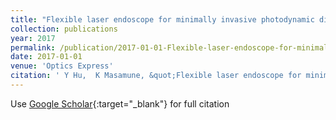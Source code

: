 ```yaml
---
title: "Flexible laser endoscope for minimally invasive photodynamic diagnosis (PDD) and therapy (PDT) toward efficient tumor removal"
collection: publications
year: 2017
permalink: /publication/2017-01-01-Flexible-laser-endoscope-for-minimally-invasive-photodynamic-diagnosis-PDD-and-therapy-PDT-toward-efficient-tumor-removal
date: 2017-01-01
venue: 'Optics Express'
citation: ' Y Hu,  K Masamune, &quot;Flexible laser endoscope for minimally invasive photodynamic diagnosis (PDD) and therapy (PDT) toward efficient tumor removal.&quot; Optics Express, 2017.'
---
```

Use [Google Scholar](https://scholar.google.com/scholar?q=Flexible+laser+endoscope+for+minimally+invasive+photodynamic+diagnosis+(PDD)+and+therapy+(PDT)+toward+efficient+tumor+removal){:target="_blank"} for full citation